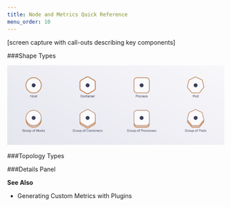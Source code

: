 ```yaml
---
title: Node and Metrics Quick Reference
menu_order: 10
---
```




[screen capture with call-outs describing key components]


###Shape Types

![Custom Metrics With Plugins](shape-types.png)


###Topology Types


###Details Panel


**See Also**

 * Generating Custom Metrics with Plugins